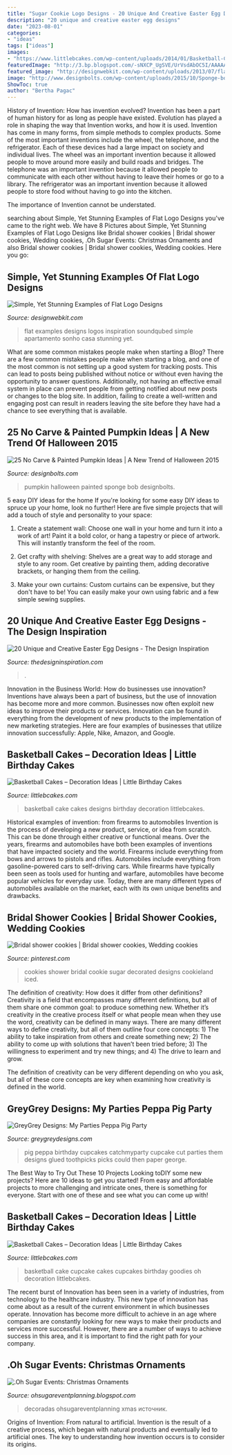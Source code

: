 ```yaml
---
title: "Sugar Cookie Logo Designs - 20 Unique And Creative Easter Egg Designs"
description: "20 unique and creative easter egg designs"
date: "2023-08-01"
categories:
- "ideas"
tags: ["ideas"]
images:
- "https://www.littlebcakes.com/wp-content/uploads/2014/01/Basketball-Cake-Designs.jpg"
featuredImage: "http://3.bp.blogspot.com/-sNXCP_UgSVE/UrVsdAbOC5I/AAAAAAAANl0/7gql65EfNzw/s1600/DSCN0999.JPG"
featured_image: "http://designwebkit.com/wp-content/uploads/2013/07/flat-design-examples-logo-17.jpg"
image: "http://www.designbolts.com/wp-content/uploads/2015/10/Sponge-bob-2015.jpg"
ShowToc: true
author: "Bertha Pagac"
---
```



History of Invention: How has invention evolved?
Invention has been a part of human history for as long as people have existed. Evolution has played a role in shaping the way that Invention works, and how it is used. Invention has come in many forms, from simple methods to complex products. 
Some of the most important inventions include the wheel, the telephone, and the refrigerator. Each of these devices had a large impact on society and individual lives. The wheel was an important invention because it allowed people to move around more easily and build roads and bridges. The telephone was an important invention because it allowed people to communicate with each other without having to leave their homes or go to a library. The refrigerator was an important invention because it allowed people to store food without having to go into the kitchen. 

The importance of Invention cannot be understated.

	

		
searching about Simple, Yet Stunning Examples of Flat Logo Designs you've came to the right web. We have 8 Pictures about Simple, Yet Stunning Examples of Flat Logo Designs like Bridal shower cookies | Bridal shower cookies, Wedding cookies, .Oh Sugar Events: Christmas Ornaments and also Bridal shower cookies | Bridal shower cookies, Wedding cookies. Here you go:
		
    
## Simple, Yet Stunning Examples Of Flat Logo Designs

<img loading=lazy src="http://designwebkit.com/wp-content/uploads/2013/07/flat-design-examples-logo-17.jpg" onerror="this.onerror=null;this.src='https://tse1.mm.bing.net/th?id=OIP.OZoFC2CstZEm_ahT6_o4owHaFj&amp;pid=15.1';" alt="Simple, Yet Stunning Examples of Flat Logo Designs">

_Source: designwebkit.com_

>flat examples designs logos inspiration soundqubed simple apartamento sonho casa stunning yet. 

	

What are some common mistakes people make when starting a Blog?
There are a few common mistakes people make when starting a blog, and one of the most common is not setting up a good system for tracking posts. This can lead to posts being published without notice or without even having the opportunity to answer questions. Additionally, not having an effective email system in place can prevent people from getting notified about new posts or changes to the blog site. In addition, failing to create a well-written and engaging post can result in readers leaving the site before they have had a chance to see everything that is available.

    
## 25 No Carve &amp; Painted Pumpkin Ideas | A New Trend Of Halloween 2015

<img loading=lazy src="http://www.designbolts.com/wp-content/uploads/2015/10/Sponge-bob-2015.jpg" onerror="this.onerror=null;this.src='https://tse2.mm.bing.net/th?id=OIP.xDvLY6Eayaqu8wk7MxkjYwHaFs&amp;pid=15.1';" alt="25 No Carve &amp; Painted Pumpkin Ideas | A New Trend of Halloween 2015">

_Source: designbolts.com_

>pumpkin halloween painted sponge bob designbolts. 

	

5 easy DIY ideas for the home
If you're looking for some easy DIY ideas to spruce up your home, look no further! Here are five simple projects that will add a touch of style and personality to your space:
1. Create a statement wall: Choose one wall in your home and turn it into a work of art! Paint it a bold color, or hang a tapestry or piece of artwork. This will instantly transform the feel of the room.

2. Get crafty with shelving: Shelves are a great way to add storage and style to any room. Get creative by painting them, adding decorative brackets, or hanging them from the ceiling.

3. Make your own curtains: Custom curtains can be expensive, but they don't have to be! You can easily make your own using fabric and a few simple sewing supplies.


    
## 20 Unique And Creative Easter Egg Designs - The Design Inspiration

<img loading=lazy src="https://cdn.thedesigninspiration.com/wp-content/uploads/2014/04/Easter-Egg-Designs-001.jpg" onerror="this.onerror=null;this.src='https://tse1.mm.bing.net/th?id=OIP.iy3q__Ln-x5stuSFv2JQzgHaFi&amp;pid=15.1';" alt="20 Unique and Creative Easter Egg Designs - The Design Inspiration">

_Source: thedesigninspiration.com_

>. 

	

Innovation in the Business World: How do businesses use innovation?
Inventions have always been a part of business, but the use of innovation has become more and more common. Businesses now often exploit new ideas to improve their products or services. Innovation can be found in everything from the development of new products to the implementation of new marketing strategies. Here are four examples of businesses that utilize innovation successfully: Apple, Nike, Amazon, and Google.

    
## Basketball Cakes – Decoration Ideas | Little Birthday Cakes

<img loading=lazy src="https://www.littlebcakes.com/wp-content/uploads/2014/01/Basketball-Cake-Designs.jpg" onerror="this.onerror=null;this.src='https://tse4.mm.bing.net/th?id=OIP.Xvstc9Hcn03ZCbKAPwgphAHaHa&amp;pid=15.1';" alt="Basketball Cakes – Decoration Ideas | Little Birthday Cakes">

_Source: littlebcakes.com_

>basketball cake cakes designs birthday decoration littlebcakes. 

	

Historical examples of invention: from firearms to automobiles
Invention is the process of developing a new product, service, or idea from scratch. This can be done through either creative or functional means. Over the years, firearms and automobiles have both been examples of inventions that have impacted society and the world. Firearms include everything from bows and arrows to pistols and rifles. Automobiles include everything from gasoline-powered cars to self-driving cars. While firearms have typically been seen as tools used for hunting and warfare, automobiles have become popular vehicles for everyday use. Today, there are many different types of automobiles available on the market, each with its own unique benefits and drawbacks.

    
## Bridal Shower Cookies | Bridal Shower Cookies, Wedding Cookies

<img loading=lazy src="https://i.pinimg.com/736x/0c/1c/13/0c1c130a5a11084a12b1d1e627263beb.jpg" onerror="this.onerror=null;this.src='https://tse1.mm.bing.net/th?id=OIP.ubSIYA1GHheknLbeEBwujQHaLH&amp;pid=15.1';" alt="Bridal shower cookies | Bridal shower cookies, Wedding cookies">

_Source: pinterest.com_

>cookies shower bridal cookie sugar decorated designs cookieland iced. 

	

The definition of creativity: How does it differ from other definitions?
Creativity is a field that encompasses many different definitions, but all of them share one common goal: to produce something new. Whether it’s creativity in the creative process itself or what people mean when they use the word, creativity can be defined in many ways. 
There are many different ways to define creativity, but all of them outline four core concepts: 1) The ability to take inspiration from others and create something new; 2) The ability to come up with solutions that haven’t been tried before; 3) The willingness to experiment and try new things; and 4) The drive to learn and grow. 

The definition of creativity can be very different depending on who you ask, but all of these core concepts are key when examining how creativity is defined in the world.

    
## GreyGrey Designs: My Parties Peppa Pig Party

<img loading=lazy src="http://2.bp.blogspot.com/-pEzKibeGnig/VglVL2KbJEI/AAAAAAAA-xA/WzIhh0YEhiQ/s1600/DSC_7048.JPG" onerror="this.onerror=null;this.src='https://tse4.mm.bing.net/th?id=OIP.0zb8El_fUL2JH11J5CP_LQHaLH&amp;pid=15.1';" alt="GreyGrey Designs: My Parties Peppa Pig Party">

_Source: greygreydesigns.com_

>pig peppa birthday cupcakes catchmyparty cupcake cut parties them designs glued toothpicks picks could then paper george. 

	

The Best Way to Try Out These 10 Projects
Looking toDIY some new projects? Here are 10 ideas to get you started! From easy and affordable projects to more challenging and intricate ones, there is something for everyone. Start with one of these and see what you can come up with!

    
## Basketball Cakes – Decoration Ideas | Little Birthday Cakes

<img loading=lazy src="https://www.littlebcakes.com/wp-content/uploads/2014/01/Basketball-Cupcake-Cake.jpg" onerror="this.onerror=null;this.src='https://tse3.mm.bing.net/th?id=OIP.jBg7Su2OtLfE5aUZGIUaugHaFj&amp;pid=15.1';" alt="Basketball Cakes – Decoration Ideas | Little Birthday Cakes">

_Source: littlebcakes.com_

>basketball cake cupcake cakes cupcakes birthday goodies oh decoration littlebcakes. 

	

The recent burst of Innovation has been seen in a variety of industries, from technology to the healthcare industry. This new type of innovation has come about as a result of the current environment in which businesses operate. Innovation has become more difficult to achieve in an age where companies are constantly looking for new ways to make their products and services more successful. However, there are a number of ways to achieve success in this area, and it is important to find the right path for your company.

    
## .Oh Sugar Events: Christmas Ornaments

<img loading=lazy src="http://3.bp.blogspot.com/-sNXCP_UgSVE/UrVsdAbOC5I/AAAAAAAANl0/7gql65EfNzw/s1600/DSCN0999.JPG" onerror="this.onerror=null;this.src='https://tse4.mm.bing.net/th?id=OIP.BP_Td3jT_CowcyYZdfK0DAHaFj&amp;pid=15.1';" alt=".Oh Sugar Events: Christmas Ornaments">

_Source: ohsugareventplanning.blogspot.com_

>decoradas ohsugareventplanning xmas источник. 

	

Origins of Invention: From natural to artificial.
Invention is the result of a creative process, which began with natural products and eventually led to artificial ones. The key to understanding how invention occurs is to consider its origins.

